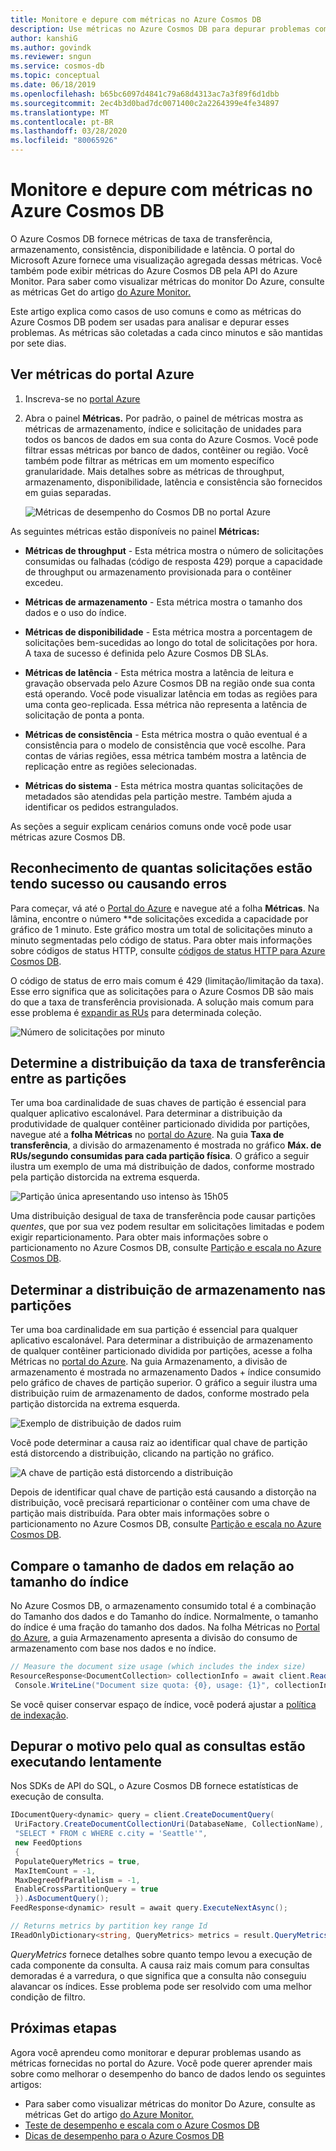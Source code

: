 ```yaml
---
title: Monitore e depure com métricas no Azure Cosmos DB
description: Use métricas no Azure Cosmos DB para depurar problemas comuns e monitorar o banco de dados.
author: kanshiG
ms.author: govindk
ms.reviewer: sngun
ms.service: cosmos-db
ms.topic: conceptual
ms.date: 06/18/2019
ms.openlocfilehash: b65bc6097d4841c79a68d4313ac7a3f89f6d1dbb
ms.sourcegitcommit: 2ec4b3d0bad7dc0071400c2a2264399e4fe34897
ms.translationtype: MT
ms.contentlocale: pt-BR
ms.lasthandoff: 03/28/2020
ms.locfileid: "80065926"
---
```

# <a name="monitor-and-debug-with-metrics-in-azure-cosmos-db"></a>Monitore e depure com métricas no Azure Cosmos DB

O Azure Cosmos DB fornece métricas de taxa de transferência, armazenamento, consistência, disponibilidade e latência. O portal do Microsoft Azure fornece uma visualização agregada dessas métricas. Você também pode exibir métricas do Azure Cosmos DB pela API do Azure Monitor. Para saber como visualizar métricas do monitor Do Azure, consulte as métricas Get do artigo [do Azure Monitor.](cosmos-db-azure-monitor-metrics.md) 

Este artigo explica como casos de uso comuns e como as métricas do Azure Cosmos DB podem ser usadas para analisar e depurar esses problemas. As métricas são coletadas a cada cinco minutos e são mantidas por sete dias.

## <a name="view-metrics-from-azure-portal"></a>Ver métricas do portal Azure

1. Inscreva-se no [portal Azure](https://portal.azure.com/)

1. Abra o painel **Métricas.** Por padrão, o painel de métricas mostra as métricas de armazenamento, índice e solicitação de unidades para todos os bancos de dados em sua conta do Azure Cosmos. Você pode filtrar essas métricas por banco de dados, contêiner ou região. Você também pode filtrar as métricas em um momento específico granularidade. Mais detalhes sobre as métricas de throughput, armazenamento, disponibilidade, latência e consistência são fornecidos em guias separadas. 

   ![Métricas de desempenho do Cosmos DB no portal Azure](./media/use-metrics/performance-metrics.png)

As seguintes métricas estão disponíveis no painel **Métricas:** 

* **Métricas de throughput** - Esta métrica mostra o número de solicitações consumidas ou falhadas (código de resposta 429) porque a capacidade de throughput ou armazenamento provisionada para o contêiner excedeu.

* **Métricas de armazenamento** - Esta métrica mostra o tamanho dos dados e o uso do índice.

* **Métricas de disponibilidade** - Esta métrica mostra a porcentagem de solicitações bem-sucedidas ao longo do total de solicitações por hora. A taxa de sucesso é definida pelo Azure Cosmos DB SLAs.

* **Métricas de latência** - Esta métrica mostra a latência de leitura e gravação observada pelo Azure Cosmos DB na região onde sua conta está operando. Você pode visualizar latência em todas as regiões para uma conta geo-replicada. Essa métrica não representa a latência de solicitação de ponta a ponta.

* **Métricas de consistência** - Esta métrica mostra o quão eventual é a consistência para o modelo de consistência que você escolhe. Para contas de várias regiões, essa métrica também mostra a latência de replicação entre as regiões selecionadas.

* **Métricas do sistema** - Esta métrica mostra quantas solicitações de metadados são atendidas pela partição mestre. Também ajuda a identificar os pedidos estrangulados.

As seções a seguir explicam cenários comuns onde você pode usar métricas azure Cosmos DB. 

## <a name="understand-how-many-requests-are-succeeding-or-causing-errors"></a>Reconhecimento de quantas solicitações estão tendo sucesso ou causando erros

Para começar, vá até o [Portal do Azure](https://portal.azure.com) e navegue até a folha **Métricas**. Na lâmina, encontre o número **de solicitações excedida a capacidade por gráfico de 1 minuto. Este gráfico mostra um total de solicitações minuto a minuto segmentadas pelo código de status. Para obter mais informações sobre códigos de status HTTP, consulte [códigos de status HTTP para Azure Cosmos DB](https://docs.microsoft.com/rest/api/cosmos-db/http-status-codes-for-cosmosdb).

O código de status de erro mais comum é 429 (limitação/limitação da taxa). Esse erro significa que as solicitações para o Azure Cosmos DB são mais do que a taxa de transferência provisionada. A solução mais comum para esse problema é [expandir as RUs](./set-throughput.md) para determinada coleção.

![Número de solicitações por minuto](media/use-metrics/metrics-12.png)

## <a name="determine-the-throughput-distribution-across-partitions"></a>Determine a distribuição da taxa de transferência entre as partições

Ter uma boa cardinalidade de suas chaves de partição é essencial para qualquer aplicativo escalonável. Para determinar a distribuição da produtividade de qualquer contêiner particionado dividida por partições, navegue até a **folha Métricas** no [portal do Azure](https://portal.azure.com). Na guia **Taxa de transferência**, a divisão do armazenamento é mostrada no gráfico **Máx. de RUs/segundo consumidas para cada partição física**. O gráfico a seguir ilustra um exemplo de uma má distribuição de dados, conforme mostrado pela partição distorcida na extrema esquerda.

![Partição única apresentando uso intenso às 15h05](media/use-metrics/metrics-17.png)

Uma distribuição desigual de taxa de transferência pode causar partições *quentes*, que por sua vez podem resultar em solicitações limitadas e podem exigir reparticionamento. Para obter mais informações sobre o particionamento no Azure Cosmos DB, consulte [Partição e escala no Azure Cosmos DB](./partition-data.md).

## <a name="determine-the-storage-distribution-across-partitions"></a>Determinar a distribuição de armazenamento nas partições

Ter uma boa cardinalidade em sua partição é essencial para qualquer aplicativo escalonável. Para determinar a distribuição de armazenamento de qualquer contêiner particionado dividida por partições, acesse a folha Métricas no [portal do Azure](https://portal.azure.com). Na guia Armazenamento, a divisão de armazenamento é mostrada no armazenamento Dados + índice consumido pelo gráfico de chaves de partição superior. O gráfico a seguir ilustra uma distribuição ruim de armazenamento de dados, conforme mostrado pela partição distorcida na extrema esquerda.

![Exemplo de distribuição de dados ruim](media/use-metrics/metrics-07.png)

Você pode determinar a causa raiz ao identificar qual chave de partição está distorcendo a distribuição, clicando na partição no gráfico.

![A chave de partição está distorcendo a distribuição](media/use-metrics/metrics-05.png)

Depois de identificar qual chave de partição está causando a distorção na distribuição, você precisará reparticionar o contêiner com uma chave de partição mais distribuída. Para obter mais informações sobre o particionamento no Azure Cosmos DB, consulte [Partição e escala no Azure Cosmos DB](./partition-data.md).

## <a name="compare-data-size-against-index-size"></a>Compare o tamanho de dados em relação ao tamanho do índice

No Azure Cosmos DB, o armazenamento consumido total é a combinação do Tamanho dos dados e do Tamanho do índice. Normalmente, o tamanho do índice é uma fração do tamanho dos dados. Na folha Métricas no [Portal do Azure](https://portal.azure.com), a guia Armazenamento apresenta a divisão do consumo de armazenamento com base nos dados e no índice.

```csharp
// Measure the document size usage (which includes the index size)  
ResourceResponse<DocumentCollection> collectionInfo = await client.ReadDocumentCollectionAsync(UriFactory.CreateDocumentCollectionUri("db", "coll"));
 Console.WriteLine("Document size quota: {0}, usage: {1}", collectionInfo.DocumentQuota, collectionInfo.DocumentUsage);
```

Se você quiser conservar espaço de índice, você poderá ajustar a [política de indexação](index-policy.md).

## <a name="debug-why-queries-are-running-slow"></a>Depurar o motivo pelo qual as consultas estão executando lentamente

Nos SDKs de API do SQL, o Azure Cosmos DB fornece estatísticas de execução de consulta.

```csharp
IDocumentQuery<dynamic> query = client.CreateDocumentQuery(
 UriFactory.CreateDocumentCollectionUri(DatabaseName, CollectionName),
 "SELECT * FROM c WHERE c.city = 'Seattle'",
 new FeedOptions
 {
 PopulateQueryMetrics = true,
 MaxItemCount = -1,
 MaxDegreeOfParallelism = -1,
 EnableCrossPartitionQuery = true
 }).AsDocumentQuery();
FeedResponse<dynamic> result = await query.ExecuteNextAsync();

// Returns metrics by partition key range Id
IReadOnlyDictionary<string, QueryMetrics> metrics = result.QueryMetrics;
```

*QueryMetrics* fornece detalhes sobre quanto tempo levou a execução de cada componente da consulta. A causa raiz mais comum para consultas demoradas é a varredura, o que significa que a consulta não conseguiu alavancar os índices. Esse problema pode ser resolvido com uma melhor condição de filtro.

## <a name="next-steps"></a>Próximas etapas

Agora você aprendeu como monitorar e depurar problemas usando as métricas fornecidas no portal do Azure. Você pode querer aprender mais sobre como melhorar o desempenho do banco de dados lendo os seguintes artigos:

* Para saber como visualizar métricas do monitor Do Azure, consulte as métricas Get do artigo [do Azure Monitor.](cosmos-db-azure-monitor-metrics.md) 
* [Teste de desempenho e escala com o Azure Cosmos DB](performance-testing.md)
* [Dicas de desempenho para o Azure Cosmos DB](performance-tips.md)

